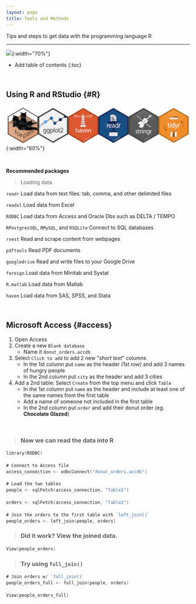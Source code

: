```yaml
---
layout: page
title: Tools and Methods
---
```


Tips and steps to get data with the programming language R

---

![](https://images.g2crowd.com/uploads/attachment/file/68288/expirable-direct-uploads_2Fe8193163-4936-4785-bbb5-b760e9eb10b8_2FRStudio_IDE_1.1_Starbucks.png){:width="70%"}


* Add table of contents
{:toc}

<br>

## Using R and RStudio {#R}

![](https://github.com/MPCA-air/air-methods/raw/master/images/tidy_packages.PNG){:width="60%"}

<br>


__Recommended packages__


> Loading data

`readr`     Load data from text files: tab, comma, and other delimited files

`readxl`    Load data from Excel

`RODBC`     Load data from Access and Oracle Dbs such as DELTA / TEMPO

`RPostgresSQL`, `RMySQL`, and `RSQLite`  Connect to SQL databases

`rvest`     Read and scrape content from webpages

`pdftools`  Read PDF documents

`googledrive` Read and write files to your Google Drive

`foreign`   Load data from Minitab and Systat

`R.matlab`  Load data from Matlab

`haven`     Load data from SAS, SPSS, and Stata

<br>


## Microsoft Access {#access}

1. Open Access 
1. Create a new `Blank database`
    - Name it `donut_orders.accdb`
3. Select `Click to add` to add 2 new "_short text_" columns 
    - In the 1st column put `name` as the header _(1st row)_ and add 3 names of hungry people
    - In the 2nd column put `city` as the header and add 3 cities
4. Add a 2nd table: Select `Create` from the top menu and click `Table`
    - In the 1st column put `name` as the header and include at least one of the same names from the first table
    - Add a name of someone not included in the first table
    - In the 2nd column put `order` and add their donut order (eg. **Chocolate Glazed**)

<br>

> ### Now we can read the data into R

```go
library(RODBC)

# Connect to Access file
access_connection <- odbcConnect("donut_orders.accdb")

# Load the two tables
people <- sqlFetch(access_connection, "Table1")

orders <- sqlFetch(access_connection, "Table2")

# Join the orders to the first table with `left_join()`
people_orders <- left_join(people, orders)

```

> ### Did it work? View the joined data.

```go
View(people_orders)
```

> ### Try using `full_join()`

```go
# Join orders w/ `full_join()`
people_orders_full <- full_join(people, orders)

View(people_orders_full)
```
